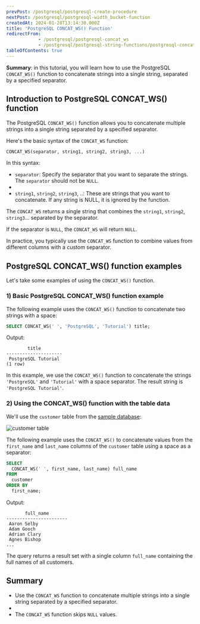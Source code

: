 ```yaml
---
prevPost: /postgresql/postgresql-create-procedure
nextPost: /postgresql/postgresql-width_bucket-function
createdAt: 2024-01-28T13:14:30.000Z
title: 'PostgreSQL CONCAT_WS() Function'
redirectFrom:
            - /postgresql/postgresql-concat_ws 
            - /postgresql/postgresql-string-functions/postgresql-concat_ws
tableOfContents: true
---
```



**Summary**: in this tutorial, you will learn how to use the PostgreSQL `CONCAT_WS()` function to concatenate strings into a single string, separated by a specified separator.

## Introduction to PostgreSQL CONCAT_WS() function

The PostgreSQL `CONCAT_WS()` function allows you to concatenate multiple strings into a single string separated by a specified separator.

Here's the basic syntax of the `CONCAT_WS` function:

```sql
CONCAT_WS(separator, string1, string2, string3, ...)
```

In this syntax:

- `separator`: Specify the separator that you want to separate the strings. The `separator` should not be `NULL`.
-
- `string1`, `string2`, `string3`, ..: These are strings that you want to concatenate. If any string is NULL, it is ignored by the function.

The `CONCAT_WS` returns a single string that combines the `string1`, `string2`, `string3`... separated by the separator.

If the separator is `NULL`, the `CONCAT_WS` will return `NULL`.

In practice, you typically use the `CONCAT_WS` function to combine values from different columns with a custom separator.

## PostgreSQL CONCAT_WS() function examples

Let's take some examples of using the `CONCAT_WS()` function.

### 1) Basic PostgreSQL CONCAT_WS() function example

The following example uses the `CONCAT_WS()` function to concatenate two strings with a space:

```sql
SELECT CONCAT_WS(' ', 'PostgreSQL', 'Tutorial') title;
```

Output:

```
        title
---------------------
 PostgreSQL Tutorial
(1 row)
```

In this example, we use the `CONCAT_WS()` function to concatenate the strings `'PostgreSQL'` and `'Tutorial'` with a space separator. The result string is `'PostgreSQL Tutorial'`.

### 2) Using the CONCAT_WS() function with the table data

We'll use the `customer` table from the [sample database](/postgresql/postgresql-getting-started/postgresql-sample-database):

![customer table](/postgresqltutorial_data/customer.png)

The following example uses the `CONCAT_WS()` to concatenate values from the `first_name` and `last_name` columns of the `customer` table using a space as a separator:

```sql
SELECT
  CONCAT_WS(' ', first_name, last_name) full_name
FROM
  customer
ORDER BY
  first_name;
```

Output:

```
       full_name
-----------------------
 Aaron Selby
 Adam Gooch
 Adrian Clary
 Agnes Bishop
...
```

The query returns a result set with a single column `full_name` containing the full names of all customers.

## Summary

- Use the `CONCAT_WS` function to concatenate multiple strings into a single string separated by a specified separator.
-
- The `CONCAT_WS` function skips `NULL` values.
